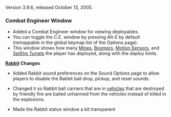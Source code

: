 Version 3.9.6, released October 13, 2005.

### Combat Engineer Window

- Added a Combat Engineer window for viewing deployables.
- You can toggle the C.E. window by pressing Alt-E by default (remappable in the
  global keymap list of the Options page).
- This window shows how many
  [Mines](../weapons/Adaptive_Construction_Engine.md#Mine),
  [Boomers](../weapons/Adaptive_Construction_Engine.md#Boomer),
  [Motion Sensors](../weapons/Adaptive_Construction_Engine.md#Motion_Sensor),
  and
  [Spitfire Turrets](../weapons/Adaptive_Construction_Engine.md#Spitfire_Turret)
  the player has deployed, along with the deploy limits.

**[Rabbit](../terminology/Rabbit.md) Changes**

- Added Rabbit sound preferences on the Sound Options page to allow players to
  disable the Rabbit ball drop, pickup, and reset sounds.

<!-- -->

- Changed it so Rabbit ball carriers that are in
  [vehicles](../vehicles/Vehicle.md) that are destroyed by friendly fire are
  bailed unharmed from the vehicles instead of killed in the explosions.

<!-- -->

- Made the Rabbit status window a bit transparent
